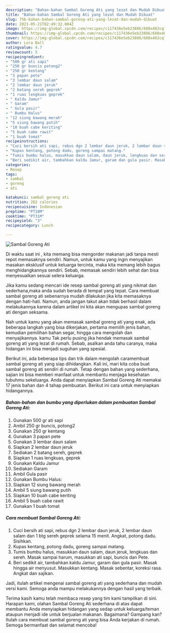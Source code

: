 ```yaml
---
description: "Bahan-bahan Sambal Goreng Ati yang lezat dan Mudah Dibuat"
title: "Bahan-bahan Sambal Goreng Ati yang lezat dan Mudah Dibuat"
slug: 756-bahan-bahan-sambal-goreng-ati-yang-lezat-dan-mudah-dibuat
date: 2021-05-21T02:49:32.004Z
image: https://img-global.cpcdn.com/recipes/c117436e5eb23886/680x482cq70/sambal-goreng-ati-foto-resep-utama.jpg
thumbnail: https://img-global.cpcdn.com/recipes/c117436e5eb23886/680x482cq70/sambal-goreng-ati-foto-resep-utama.jpg
cover: https://img-global.cpcdn.com/recipes/c117436e5eb23886/680x482cq70/sambal-goreng-ati-foto-resep-utama.jpg
author: Lora Ball
ratingvalue: 4.7
reviewcount: 5
recipeingredient:
- "500 gr ati sapi"
- "250 gr buncis potong2"
- "250 gr kentang"
- "3 papan pete"
- "3 lembar daun salam"
- "2 lembar daun jeruk"
- "2 batang sereh geprek"
- "1 ruas lengkuas geprek"
- " Kaldu Jamur"
- " Garam"
- " Gula pasir"
- " Bumbu Halus"
- "12 siung bawang merah"
- "5 siung bawang putih"
- "10 buah cabe keriting"
- "5 buah cabe rawit"
- "1 buah tomat"
recipeinstructions:
- "Cuci bersih ati sapi, rebus dgn 2 lembar daun jeruk, 2 lembar daun salam dan 1 btg sereh geprek selama 15 menit. Angkat, potong dadu. Sisihkan."
- "Kupas kentang, potong dadu, goreng sampai matang."
- "Tumis bumbu halus, masukkan daun salam, daun jeruk, lengkuas dan sereh. Masak sampai harum, masukkan ati sapi, buncis dan Pete."
- "Beri sedikit air, tambahkan kaldu Jamur, garam dan gula pasir. Masak hingga air menyusut. Masukkan kentang. Masak sebentar, koreksi rasa. Angkat dan sajikan."
categories:
- Resep
tags:
- sambal
- goreng
- ati

katakunci: sambal goreng ati 
nutrition: 262 calories
recipecuisine: Indonesian
preptime: "PT18M"
cooktime: "PT31M"
recipeyield: "3"
recipecategory: Lunch

---
```



![Sambal Goreng Ati](https://img-global.cpcdn.com/recipes/c117436e5eb23886/680x482cq70/sambal-goreng-ati-foto-resep-utama.jpg)

Di waktu  saat ini , kita memang bisa mengorder makanan jadi tanpa mesti repot memasaknya sendiri. Namun, untuk kamu yang ingin menyajikan masakan eksklusif untuk keluarga tercinta, maka kita memang lebih bagus menghidangkannya sendiri. Sebab, memasak sendiri lebih sehat dan bisa menyesuaikan sesuai selera keluarga.

Jika kamu sedang mencari ide resep sambal goreng ati yang nikmat dan sederhana,maka anda sudah berada di tempat yang tepat. Cara membuat sambal goreng ati  sebenarnya mudah dilakukan jika kita memasaknya dengan hati-hati. Namun, anda jangan takut akan tidak berhasil dalam melakukannya 
karena dalam artikel ini kita akan mengupas sambal goreng ati dengan seksama.  



Nah untuk kamu yang akan memasak sambal goreng ati yang enak, ada beberapa langkah yang bisa dikerjakan, pertama memilih jenis bahan, kemudian pemilihan bahan segar, hingga cara mengolah dan menyajikannya. kamu Tak perlu pusing jika hendak memasak sambal goreng ati yang lezat di rumah. Sebab, asalkan anda  tahu caranya, maka hidangan ini bisa menjadi suguhan yang spesial.

Berikut ini, ada beberapa tips dan trik dalam mengolah caramembuat sambal goreng ati yang siap dihidangkan. Kali ini, mari kita coba buat sambal goreng ati sendiri di rumah. Tetap dengan bahan yang sederhana, sajian ini bisa memberi manfaat untuk membantu menjaga kesehatan tubuhmu sekeluarga. Anda dapat menyiapkan Sambal Goreng Ati memakai 17 jenis bahan dan 4 tahap pembuatan. Berikut ini cara untuk menyiapkan hidangannya.

<!--inarticleads1-->

##### Bahan-bahan dan bumbu yang diperlukan dalam pembuatan Sambal Goreng Ati:

1. Gunakan 500 gr ati sapi
1. Ambil 250 gr buncis, potong2
1. Gunakan 250 gr kentang
1. Gunakan 3 papan pete
1. Gunakan 3 lembar daun salam
1. Siapkan 2 lembar daun jeruk
1. Sediakan 2 batang sereh, geprek
1. Siapkan 1 ruas lengkuas, geprek
1. Gunakan  Kaldu Jamur
1. Sediakan  Garam
1. Ambil  Gula pasir
1. Gunakan  Bumbu Halus:
1. Siapkan 12 siung bawang merah
1. Ambil 5 siung bawang putih
1. Siapkan 10 buah cabe keriting
1. Ambil 5 buah cabe rawit
1. Gunakan 1 buah tomat




<!--inarticleads2-->

##### Cara membuat Sambal Goreng Ati:

1. Cuci bersih ati sapi, rebus dgn 2 lembar daun jeruk, 2 lembar daun salam dan 1 btg sereh geprek selama 15 menit. Angkat, potong dadu. Sisihkan.
1. Kupas kentang, potong dadu, goreng sampai matang.
1. Tumis bumbu halus, masukkan daun salam, daun jeruk, lengkuas dan sereh. Masak sampai harum, masukkan ati sapi, buncis dan Pete.
1. Beri sedikit air, tambahkan kaldu Jamur, garam dan gula pasir. Masak hingga air menyusut. Masukkan kentang. Masak sebentar, koreksi rasa. Angkat dan sajikan.




Jadi, itulah artikel mengenai  sambal goreng ati  yang sederhana dan mudah versi kami. Semoga anda mampu melakukannya dengan hasil yang terbaik. 

Terima kasih kamu telah membaca resep yang tim kami tampilkan di sini. Harapan kami, olahan  Sambal Goreng Ati sederhana di atas dapat membantu Anda menyiapkan hidangan yang sedap untuk keluarga/teman ataupun menjadi ide untuk berjualan makanan. Bagaimana? Gampang kan? Itulah cara membuat sambal goreng ati yang bisa Anda kerjakan di rumah. Semoga bermanfaat dan selamat mencoba!

